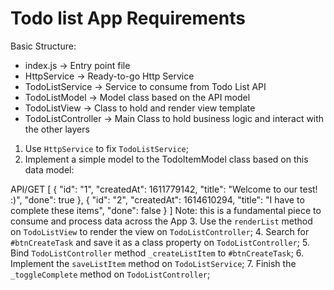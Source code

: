 # Todo list App Requirements

Basic Structure:
- index.js -> Entry point file
- HttpService -> Ready-to-go Http Service
- TodoListService -> Service to consume from Todo List API
- TodoListModel -> Model class based on the API model
- TodoListView -> Class to hold and render view template
- TodoListController -> Main Class to hold business logic and interact with the other layers

1. Use `HttpService` to fix `TodoListService`;
2. Implement a simple model to the TodoItemModel class based on this data model:

API/GET
[
  {
    "id": "1",
    "createdAt": 1611779142,
    "title": "Welcome to our test! :)",
    "done": true
  },
  {
    "id": "2",
    "createdAt": 1614610294,
    "title": "I have to complete these items",
    "done": false
  }
]
Note: this is a fundamental piece to consume and process data across the App
3. Use the `renderList` method on `TodoListView` to render the view on `TodoListController`; 
4. Search for `#btnCreateTask` and save it as a class property on `TodoListController`;
5. Bind `TodoListController` method `_createListItem` to `#btnCreateTask`;
6. Implement the `saveListItem` method on `TodoListService`;
7. Finish the `_toggleComplete` method on `TodoListController`;

